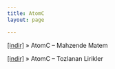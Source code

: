 ```yaml
---
title: AtomC
layout: page

---
```

<a href="https://cloud.mail.ru/public/8612657f0f12/Atomc%20-%20Mahzende%20Matem" target="_blank">[indir]</a>  »  AtomC &#8211; Mahzende Matem

<a href="https://cloud.mail.ru/public/112d9db3adac/AtomC%20-%20Tozlanan%20Lirikler" target="_blank">[indir]</a>  »  AtomC &#8211; Tozlanan Lirikler